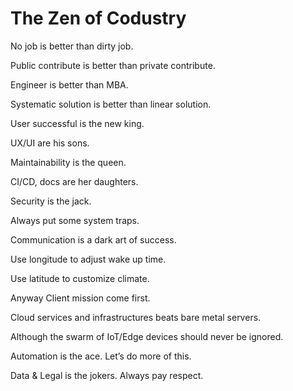 # The Zen of Codustry 

No job is better than dirty job.

Public contribute is better than private contribute.

Engineer is better than MBA.

Systematic solution is better than linear solution.

User successful is the new king. 

UX/UI are his sons.

Maintainability is the queen. 

CI/CD, docs are her daughters.

Security is the jack. 

Always put some system traps.

Communication is a dark art of success. 

Use longitude to adjust wake up time. 

Use latitude to customize climate.

Anyway Client mission come first.

Cloud services and infrastructures beats bare metal servers.

Although the swarm of IoT/Edge devices should never be ignored. 

Automation is the ace. Let’s do more of this.

Data & Legal is the jokers. Always pay respect.

